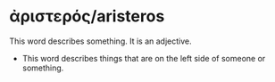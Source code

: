# ἀριστερός/aristeros
This word describes something. It is an adjective.
* This word describes things that are on the left side of someone or something.
